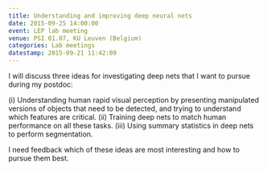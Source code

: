 ```yaml
---
title: Understanding and improving deep neural nets
date: 2015-09-25 14:00:00
event: LEP lab meeting
venue: PSI 01.07, KU Leuven (Belgium)
categories: Lab meetings
datestamp: 2015-09-21 11:42:09
---
```


I will discuss three ideas for investigating deep nets that I want to pursue during my postdoc:

(i) Understanding human rapid visual perception by presenting manipulated versions of objects that need to be detected, and trying to understand which features are critical.
(ii) Training deep nets to match human performance on all these tasks.
(iii) Using summary statistics in deep nets to perform segmentation.

I need feedback which of these ideas are most interesting and how to pursue them best.
